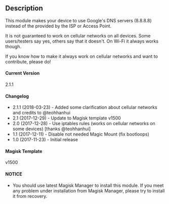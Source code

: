 ## Description
This module makes your device to use Google's DNS servers (8.8.8.8) instead of the provided by the ISP or Access Point.

It is not guaranteed to work on cellular networks on all devices. Some users/testers say yes, others say that it doesn't.
On Wi-Fi it always works though.

If you know how to make it always work on cellular networks and want to contribute, please do!

#### Current Version
2.1.1

#### Changelog

* 2.1.1 (2018-03-23) - Added some clarification about cellular networks and credits to @teohhanhui
* 2.1 (2017-12-29) - Update to Magisk template v1500
* 2.0 (2017-12-28) - Use iptables rules (works on cellular networks on some devices) [thanks @teohhanhui]
* 1.1 (2017-12-11) - Disable not needed Magic Mount (fix bootloops)
* 1.0 (2017-11-23) - Initial release

#### Magisk Template
v1500

#### NOTICE

* You should use latest Magisk Manager to install this module. If you meet any problem under installation from Magisk Manager, please try to install it from recovery.